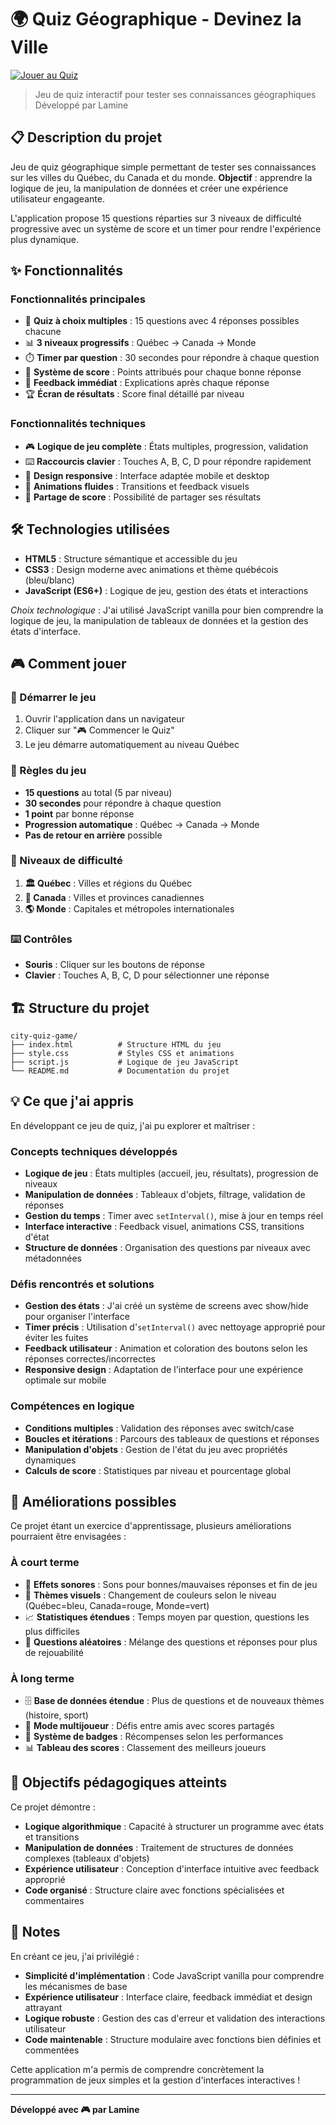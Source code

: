 # 🌍 Quiz Géographique - Devinez la Ville

[![Jouer au Quiz](https://img.shields.io/badge/🎮_Jouer_au_Quiz-blue?style=for-the-badge)](https://city-quiz-game.onrender.com)

> Jeu de quiz interactif pour tester ses connaissances géographiques  
> Développé par Lamine

## 📋 Description du projet

Jeu de quiz géographique simple permettant de tester ses connaissances sur les villes du Québec, du Canada et du monde. **Objectif** : apprendre la logique de jeu, la manipulation de données et créer une expérience utilisateur engageante.

L'application propose 15 questions réparties sur 3 niveaux de difficulté progressive avec un système de score et un timer pour rendre l'expérience plus dynamique.

## ✨ Fonctionnalités

### Fonctionnalités principales
- 🎯 **Quiz à choix multiples** : 15 questions avec 4 réponses possibles chacune
- 📊 **3 niveaux progressifs** : Québec → Canada → Monde
- ⏱️ **Timer par question** : 30 secondes pour répondre à chaque question
- 💯 **Système de score** : Points attribués pour chaque bonne réponse
- 📱 **Feedback immédiat** : Explications après chaque réponse
- 🏆 **Écran de résultats** : Score final détaillé par niveau

### Fonctionnalités techniques
- 🎮 **Logique de jeu complète** : États multiples, progression, validation
- ⌨️ **Raccourcis clavier** : Touches A, B, C, D pour répondre rapidement
- 📱 **Design responsive** : Interface adaptée mobile et desktop
- 🎨 **Animations fluides** : Transitions et feedback visuels
- 🔄 **Partage de score** : Possibilité de partager ses résultats

## 🛠️ Technologies utilisées

- **HTML5** : Structure sémantique et accessible du jeu
- **CSS3** : Design moderne avec animations et thème québécois (bleu/blanc)
- **JavaScript (ES6+)** : Logique de jeu, gestion des états et interactions

*Choix technologique* : J'ai utilisé JavaScript vanilla pour bien comprendre la logique de jeu, la manipulation de tableaux de données et la gestion des états d'interface.

## 🎮 Comment jouer

### 🚀 Démarrer le jeu
1. Ouvrir l'application dans un navigateur
2. Cliquer sur "🎮 Commencer le Quiz"
3. Le jeu démarre automatiquement au niveau Québec

### 🎯 Règles du jeu
- **15 questions** au total (5 par niveau)
- **30 secondes** pour répondre à chaque question
- **1 point** par bonne réponse
- **Progression automatique** : Québec → Canada → Monde
- **Pas de retour en arrière** possible

### 🎲 Niveaux de difficulté

1. **🏛️ Québec** : Villes et régions du Québec
2. **🍁 Canada** : Villes et provinces canadiennes  
3. **🌎 Monde** : Capitales et métropoles internationales

### ⌨️ Contrôles
- **Souris** : Cliquer sur les boutons de réponse
- **Clavier** : Touches A, B, C, D pour sélectionner une réponse

## 🏗️ Structure du projet

```
city-quiz-game/
├── index.html          # Structure HTML du jeu
├── style.css           # Styles CSS et animations
├── script.js           # Logique de jeu JavaScript
└── README.md           # Documentation du projet
```

## 💡 Ce que j'ai appris

En développant ce jeu de quiz, j'ai pu explorer et maîtriser :

### Concepts techniques développés
- **Logique de jeu** : États multiples (accueil, jeu, résultats), progression de niveaux
- **Manipulation de données** : Tableaux d'objets, filtrage, validation de réponses
- **Gestion du temps** : Timer avec `setInterval()`, mise à jour en temps réel
- **Interface interactive** : Feedback visuel, animations CSS, transitions d'état
- **Structure de données** : Organisation des questions par niveaux avec métadonnées

### Défis rencontrés et solutions
- **Gestion des états** : J'ai créé un système de screens avec show/hide pour organiser l'interface
- **Timer précis** : Utilisation d'`setInterval()` avec nettoyage approprié pour éviter les fuites
- **Feedback utilisateur** : Animation et coloration des boutons selon les réponses correctes/incorrectes
- **Responsive design** : Adaptation de l'interface pour une expérience optimale sur mobile

### Compétences en logique
- **Conditions multiples** : Validation des réponses avec switch/case
- **Boucles et itérations** : Parcours des tableaux de questions et réponses
- **Manipulation d'objets** : Gestion de l'état du jeu avec propriétés dynamiques
- **Calculs de score** : Statistiques par niveau et pourcentage global

## 🔄 Améliorations possibles

Ce projet étant un exercice d'apprentissage, plusieurs améliorations pourraient être envisagées :

### À court terme
- 🎵 **Effets sonores** : Sons pour bonnes/mauvaises réponses et fin de jeu
- 🎨 **Thèmes visuels** : Changement de couleurs selon le niveau (Québec=bleu, Canada=rouge, Monde=vert)
- 📈 **Statistiques étendues** : Temps moyen par question, questions les plus difficiles
- 🔀 **Questions aléatoires** : Mélange des questions et réponses pour plus de rejouabilité

### À long terme
- 🗄️ **Base de données étendue** : Plus de questions et de nouveaux thèmes (histoire, sport)
- 👥 **Mode multijoueur** : Défis entre amis avec scores partagés
- 🏅 **Système de badges** : Récompenses selon les performances
- 📊 **Tableau des scores** : Classement des meilleurs joueurs

## 🎯 Objectifs pédagogiques atteints

Ce projet démontre :

- **Logique algorithmique** : Capacité à structurer un programme avec états et transitions
- **Manipulation de données** : Traitement de structures de données complexes (tableaux d'objets)
- **Expérience utilisateur** : Conception d'interface intuitive avec feedback approprié
- **Code organisé** : Structure claire avec fonctions spécialisées et commentaires

## 📝 Notes

En créant ce jeu, j'ai privilégié :

- **Simplicité d'implémentation** : Code JavaScript vanilla pour comprendre les mécanismes de base
- **Expérience utilisateur** : Interface claire, feedback immédiat et design attrayant
- **Logique robuste** : Gestion des cas d'erreur et validation des interactions utilisateur
- **Code maintenable** : Structure modulaire avec fonctions bien définies et commentées

Cette application m'a permis de comprendre concrètement la programmation de jeux simples et la gestion d'interfaces interactives !

---

**Développé avec 🎮 par Lamine**
